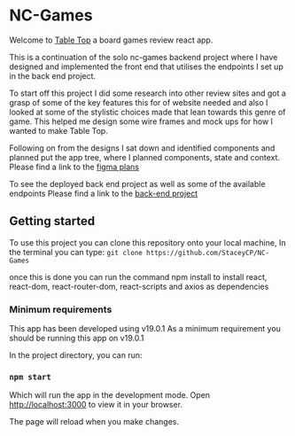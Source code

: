 # NC-Games 

Welcome to [Table Top](https://exquisite-taiyaki-455ba5.netlify.app/) a board games review react app.

This is a continuation of the solo nc-games backend project where I have designed and implemented the front end that utilises the endpoints I set up in the back end project.

To start off this project I did some research into other review sites and got a grasp of some of the key features this for of website needed and also I looked at some of the stylistic choices made that lean towards this genre of game. This helped me design some wire frames and mock ups for how I wanted to make Table Top.

Following on from the designs I sat down and identified components and planned put the app tree, where I planned components, state and context.
Please find a link to the [figma plans](https://www.figma.com/file/oU3WSdDghcnNF3QEGJJHzA/NC-Games-Reviews?node-id=0%3A1&t=FdaX8izeSyU38gZG-0)

To see the deployed back end project as well as some of the available endpoints 
Please find a link to the [back-end project](https://nc-games-api-53j2.onrender.com/api)

## Getting started 

To use this project you can clone this repository onto your local machine,
In the terminal you can type: `git clone https://github.com/StaceyCP/NC-Games`

once this is done you can run the command npm install to install react, react-dom, react-router-dom, react-scripts and axios as dependencies

### Minimum requirements

This app has been developed using v19.0.1 
As a minimum requirement you should be running this app on v19.0.1 

In the project directory, you can run:

### `npm start`

Which will run the app in the development mode.
Open [http://localhost:3000](http://localhost:3000) to view it in your browser.

The page will reload when you make changes.

